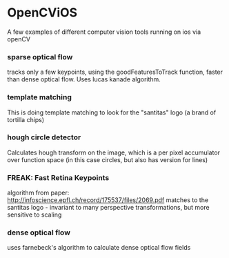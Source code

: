 # OpenCViOS
A few examples of different computer vision tools running on ios via openCV 

### sparse optical flow
tracks only a few keypoints, using the goodFeaturesToTrack function, faster than dense optical flow. Uses lucas kanade algorithm.

### template matching
This is doing template matching to look for the "santitas" logo (a brand of tortilla chips)

### hough circle detector
Calculates hough transform on the image, which is a per pixel accumulator over function space (in this case circles, but also has version for lines)

### FREAK: Fast Retina Keypoints
algorithm from paper: http://infoscience.epfl.ch/record/175537/files/2069.pdf
matches to the santitas logo - invariant to many perspective transformations, but more sensitive to scaling

### dense optical flow
uses farnebeck's algorithm to calculate dense optical flow fields
